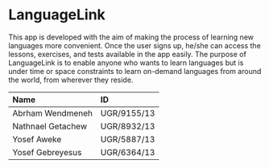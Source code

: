 # LanguageLink

This app is developed with the aim of making the process of learning new languages more convenient. 
Once the user signs up, he/she can access the lessons, exercises, and tests available in the app easily. The purpose of LanguageLink is to enable anyone who wants to learn languages but is under time or space constraints to learn on-demand languages from around the world, from wherever they reside.

|Name| ID|
|:------|:-------|
|Abrham Wendmeneh| UGR/9155/13|
|Nathnael Getachew| UGR/8932/13|
|Yosef Aweke| UGR/5887/13|
|Yosef Gebreyesus| UGR/6364/13|




